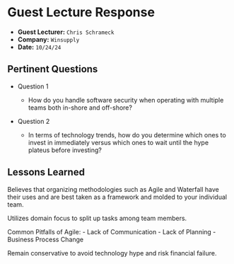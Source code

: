 # Guest Lecture Response
* **Guest Lecturer:** `Chris Schrameck`
* **Company:** `Winsupply`
* **Date:** `10/24/24`



## Pertinent Questions
* Question 1
    - How do you handle software security when operating with multiple teams both in-shore and off-shore?

* Question 2
    - In terms of technology trends, how do you determine which ones to invest in immediately versus which ones to wait until the hype plateus before investing?

## Lessons Learned
Believes that organizing methodologies such as Agile and Waterfall have their uses and are best taken as a framework and molded to your individual team.

Utilizes domain focus to split up tasks among team members.

Common Pitfalls of Agile:
    - Lack of Communication
    - Lack of Planning
    - Business Process Change

Remain conservative to avoid technology hype and risk financial failure.

